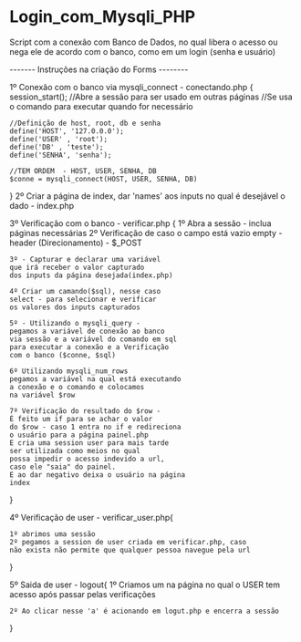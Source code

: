 # Login_com_Mysqli_PHP
Script com a conexão com Banco de Dados, no qual libera o acesso ou nega ele de acordo com o banco, como em um login (senha e usuário)



------- Instruções na criação do Forms --------

1º Conexão com o banco via mysqli_connect - conectando.php
{
    session_start(); //Abre a sessão para ser usado em outras páginas 
    //Se usa o comando para executar quando for necessário

    //Definição de host, root, db e senha
    define('HOST', '127.0.0.0');
    define('USER' , 'root');
    define('DB' , 'teste');
    define('SENHA', 'senha');

    //TEM ORDEM  - HOST, USER, SENHA, DB
    $conne = mysqli_connect(HOST, USER, SENHA, DB)


}
2º Criar a página de index, dar 'names' aos inputs no qual é desejável o dado - index.php

3º Verificação com o banco - verificar.php
{
    1º Abra a sessão - inclua páginas necessárias
    2º Verificação de caso o campo está vazio
    empty - header (Direcionamento) - $_POST

    3º - Capturar e declarar uma variável 
    que irá receber o valor capturado
    dos inputs da página desejada(index.php)

    4º Criar um camando($sql), nesse caso
    select - para selecionar e verificar
    os valores dos inputs capturados

    5º - Utilizando o mysqli_query - 
    pegamos a variável de conexão ao banco
    via sessão e a variável do comando em sql
    para executar a conexão e a Verificação 
    com o banco ($conne, $sql)

    6º Utilizando mysqli_num_rows 
    pegamos a variável na qual está executando
    a conexão e o comando e colocamos 
    na variável $row

    7º Verificação do resultado do $row -
    É feito um if para se achar o valor
    do $row - caso 1 entra no if e redireciona
    o usuário para a página painel.php
    E cria uma session user para mais tarde
    ser utilizada como meios no qual
    possa impedir o acesso indevido a url,
    caso ele "saia" do painel.
    E ao dar negativo deixa o usuário na página
    index
}

4º Verificação de user - verificar_user.php{

    1º abrimos uma sessão 
    2º pegamos a session de user criada em verificar.php, caso
    não exista não permite que qualquer pessoa navegue pela url
}

5º Saida de user - logout{ 
    1º Criamos um <a></a> na página no qual o USER
    tem acesso após passar pelas verificações

    2º Ao clicar nesse 'a' é acionando em logut.php e encerra a sessão
}

